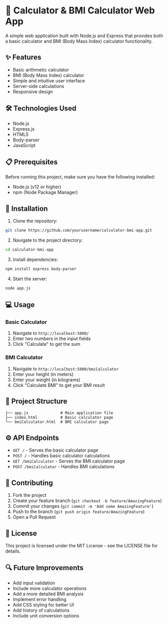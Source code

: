 # 🧮 Calculator & BMI Calculator Web App

A simple web application built with Node.js and Express that provides both a basic calculator and BMI (Body Mass Index) calculator functionality.

## ✨ Features

- Basic arithmetic calculator
- BMI (Body Mass Index) calculator
- Simple and intuitive user interface
- Server-side calculations
- Responsive design

## 🛠️ Technologies Used

- Node.js
- Express.js
- HTML5
- Body-parser
- JavaScript

## 📋 Prerequisites

Before running this project, make sure you have the following installed:

- Node.js (v12 or higher)
- npm (Node Package Manager)

## 🚀 Installation

1. Clone the repository:
```bash
git clone https://github.com/yourusername/calculator-bmi-app.git
```

2. Navigate to the project directory:
```bash
cd calculator-bmi-app
```

3. Install dependencies:
```bash
npm install express body-parser
```

4. Start the server:
```bash
node app.js
```

## 💻 Usage

### Basic Calculator
1. Navigate to `http://localhost:5000/`
2. Enter two numbers in the input fields
3. Click "Calculate" to get the sum

### BMI Calculator
1. Navigate to `http://localhost:5000/bmiCalculator`
2. Enter your height (in meters)
3. Enter your weight (in kilograms)
4. Click "Calculate BMI" to get your BMI result

## 📁 Project Structure

```
├── app.js              # Main application file
├── index.html          # Basic calculator page
└── bmiCalculator.html  # BMI calculator page
```

## ⚙️ API Endpoints

- `GET /` - Serves the basic calculator page
- `POST /` - Handles basic calculator calculations
- `GET /bmiCalculator` - Serves the BMI calculator page
- `POST /bmiCalculator` - Handles BMI calculations

## 🤝 Contributing

1. Fork the project
2. Create your feature branch (`git checkout -b feature/AmazingFeature`)
3. Commit your changes (`git commit -m 'Add some AmazingFeature'`)
4. Push to the branch (`git push origin feature/AmazingFeature`)
5. Open a Pull Request

## 📝 License

This project is licensed under the MIT License - see the LICENSE file for details.

## 🔍 Future Improvements

- Add input validation
- Include more calculator operations
- Add a more detailed BMI analysis
- Implement error handling
- Add CSS styling for better UI
- Add history of calculations
- Include unit conversion options
